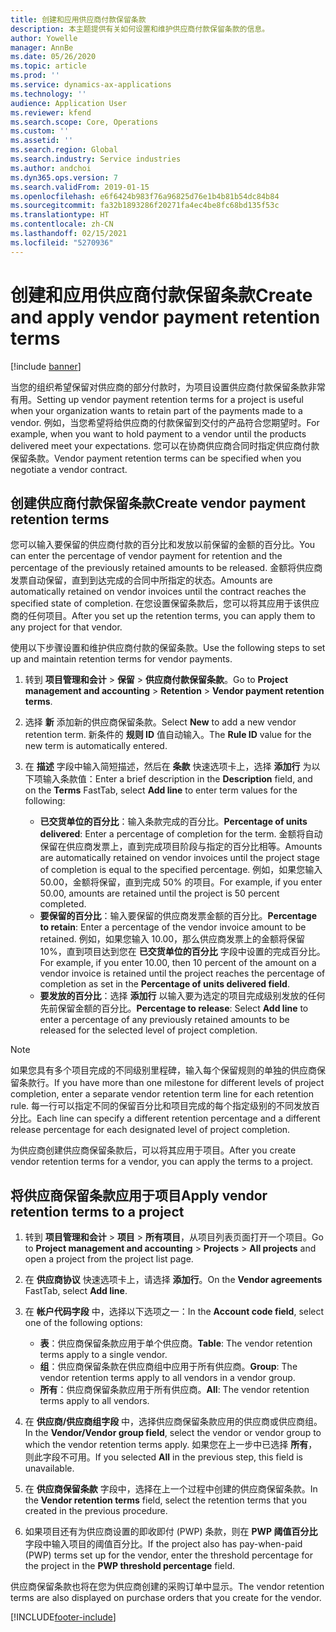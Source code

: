 ```yaml
---
title: 创建和应用供应商付款保留条款
description: 本主题提供有关如何设置和维护供应商付款保留条款的信息。
author: Yowelle
manager: AnnBe
ms.date: 05/26/2020
ms.topic: article
ms.prod: ''
ms.service: dynamics-ax-applications
ms.technology: ''
audience: Application User
ms.reviewer: kfend
ms.search.scope: Core, Operations
ms.custom: ''
ms.assetid: ''
ms.search.region: Global
ms.search.industry: Service industries
ms.author: andchoi
ms.dyn365.ops.version: 7
ms.search.validFrom: 2019-01-15
ms.openlocfilehash: e6f6424b983f76a96825d76e1b4b81b54dc84b84
ms.sourcegitcommit: fa32b1893286f20271fa4ec4be8fc68bd135f53c
ms.translationtype: HT
ms.contentlocale: zh-CN
ms.lasthandoff: 02/15/2021
ms.locfileid: "5270936"
---
```

# <a name="create-and-apply-vendor-payment-retention-terms"></a><span data-ttu-id="5d480-103">创建和应用供应商付款保留条款</span><span class="sxs-lookup"><span data-stu-id="5d480-103">Create and apply vendor payment retention terms</span></span>

[!include [banner](../includes/banner.md)] 

<span data-ttu-id="5d480-104">当您的组织希望保留对供应商的部分付款时，为项目设置供应商付款保留条款非常有用。</span><span class="sxs-lookup"><span data-stu-id="5d480-104">Setting up vendor payment retention terms for a project is useful when your organization wants to retain part of the payments made to a vendor.</span></span> <span data-ttu-id="5d480-105">例如，当您希望将给供应商的付款保留到交付的产品符合您期望时。</span><span class="sxs-lookup"><span data-stu-id="5d480-105">For example, when you want to hold payment to a vendor until the products delivered meet your expectations.</span></span> <span data-ttu-id="5d480-106">您可以在协商供应商合同时指定供应商付款保留条款。</span><span class="sxs-lookup"><span data-stu-id="5d480-106">Vendor payment retention terms can be specified when you negotiate a vendor contract.</span></span>

## <a name="create-vendor-payment-retention-terms"></a><span data-ttu-id="5d480-107">创建供应商付款保留条款</span><span class="sxs-lookup"><span data-stu-id="5d480-107">Create vendor payment retention terms</span></span>

<span data-ttu-id="5d480-108">您可以输入要保留的供应商付款的百分比和发放以前保留的金额的百分比。</span><span class="sxs-lookup"><span data-stu-id="5d480-108">You can enter the percentage of vendor payment for retention and the percentage of the previously retained amounts to be released.</span></span> <span data-ttu-id="5d480-109">金额将供应商发票自动保留，直到到达完成的合同中所指定的状态。</span><span class="sxs-lookup"><span data-stu-id="5d480-109">Amounts are automatically retained on vendor invoices until the contract reaches the specified state of completion.</span></span> <span data-ttu-id="5d480-110">在您设置保留条款后，您可以将其应用于该供应商的任何项目。</span><span class="sxs-lookup"><span data-stu-id="5d480-110">After you set up the retention terms, you can apply them to any project for that vendor.</span></span>

<span data-ttu-id="5d480-111">使用以下步骤设置和维护供应商付款的保留条款。</span><span class="sxs-lookup"><span data-stu-id="5d480-111">Use the following steps to set up and maintain retention terms for vendor payments.</span></span> 

1. <span data-ttu-id="5d480-112">转到 **项目管理和会计** > **保留** > **供应商付款保留条款**。</span><span class="sxs-lookup"><span data-stu-id="5d480-112">Go to **Project management and accounting** > **Retention** > **Vendor payment retention terms**.</span></span>
2. <span data-ttu-id="5d480-113">选择 **新** 添加新的供应商保留条款。</span><span class="sxs-lookup"><span data-stu-id="5d480-113">Select **New** to add a new vendor retention term.</span></span> <span data-ttu-id="5d480-114">新条件的 **规则 ID** 值自动输入。</span><span class="sxs-lookup"><span data-stu-id="5d480-114">The **Rule ID** value for the new term is automatically entered.</span></span> 
3. <span data-ttu-id="5d480-115">在 **描述** 字段中输入简短描述，然后在 **条款** 快速选项卡上，选择 **添加行** 为以下项输入条款值：</span><span class="sxs-lookup"><span data-stu-id="5d480-115">Enter a brief description in the **Description** field, and on the **Terms** FastTab, select **Add line** to enter term values for the following:</span></span>

   - <span data-ttu-id="5d480-116">**已交货单位的百分比**：输入条款完成的百分比。</span><span class="sxs-lookup"><span data-stu-id="5d480-116">**Percentage of units delivered**: Enter a percentage of completion for the term.</span></span> <span data-ttu-id="5d480-117">金额将自动保留在供应商发票上，直到完成项目阶段与指定的百分比相等。</span><span class="sxs-lookup"><span data-stu-id="5d480-117">Amounts are automatically retained on vendor invoices until the project stage of completion is equal to the specified percentage.</span></span> <span data-ttu-id="5d480-118">例如，如果您输入 50.00，金额将保留，直到完成 50% 的项目。</span><span class="sxs-lookup"><span data-stu-id="5d480-118">For example, if you enter 50.00, amounts are retained until the project is 50 percent completed.</span></span>
   - <span data-ttu-id="5d480-119">**要保留的百分比**：输入要保留的供应商发票金额的百分比。</span><span class="sxs-lookup"><span data-stu-id="5d480-119">**Percentage to retain**: Enter a percentage of the vendor invoice amount to be retained.</span></span> <span data-ttu-id="5d480-120">例如，如果您输入 10.00，那么供应商发票上的金额将保留 10%，直到项目达到您在 **已交货单位的百分比** 字段中设置的完成百分比。</span><span class="sxs-lookup"><span data-stu-id="5d480-120">For example, if you enter 10.00, then 10 percent of the amount on a vendor invoice is retained until the project reaches the percentage of completion as set in the **Percentage of units delivered field**.</span></span>
   - <span data-ttu-id="5d480-121">**要发放的百分比**：选择 **添加行** 以输入要为选定的项目完成级别发放的任何先前保留金额的百分比。</span><span class="sxs-lookup"><span data-stu-id="5d480-121">**Percentage to release**: Select **Add line** to enter a percentage of any previously retained amounts to be released for the selected level of project completion.</span></span>

> [!NOTE]
> <span data-ttu-id="5d480-122">如果您具有多个项目完成的不同级别里程碑，输入每个保留规则的单独的供应商保留条款行。</span><span class="sxs-lookup"><span data-stu-id="5d480-122">If you have more than one milestone for different levels of project completion, enter a separate vendor retention term line for each retention rule.</span></span> <span data-ttu-id="5d480-123">每一行可以指定不同的保留百分比和项目完成的每个指定级别的不同发放百分比。</span><span class="sxs-lookup"><span data-stu-id="5d480-123">Each line can specify a different retention percentage and a different release percentage for each designated level of project completion.</span></span>

<span data-ttu-id="5d480-124">为供应商创建供应商保留条款后，可以将其应用于项目。</span><span class="sxs-lookup"><span data-stu-id="5d480-124">After you create vendor retention terms for a vendor, you can apply the terms to a project.</span></span>

## <a name="apply-vendor-retention-terms-to-a-project"></a><span data-ttu-id="5d480-125">将供应商保留条款应用于项目</span><span class="sxs-lookup"><span data-stu-id="5d480-125">Apply vendor retention terms to a project</span></span>

1. <span data-ttu-id="5d480-126">转到 **项目管理和会计** > **项目** > **所有项目**，从项目列表页面打开一个项目。</span><span class="sxs-lookup"><span data-stu-id="5d480-126">Go to **Project management and accounting** > **Projects** > **All projects** and open a project from the project list page.</span></span>
2. <span data-ttu-id="5d480-127">在 **供应商协议** 快速选项卡上，请选择 **添加行**。</span><span class="sxs-lookup"><span data-stu-id="5d480-127">On the **Vendor agreements** FastTab, select **Add line**.</span></span>
3. <span data-ttu-id="5d480-128">在 **帐户代码字段** 中，选择以下选项之一：</span><span class="sxs-lookup"><span data-stu-id="5d480-128">In the **Account code field**, select one of the following options:</span></span> 

   - <span data-ttu-id="5d480-129">**表**：供应商保留条款应用于单个供应商。</span><span class="sxs-lookup"><span data-stu-id="5d480-129">**Table**: The vendor retention terms apply to a single vendor.</span></span>
   - <span data-ttu-id="5d480-130">**组**：供应商保留条款在供应商组中应用于所有供应商。</span><span class="sxs-lookup"><span data-stu-id="5d480-130">**Group**: The vendor retention terms apply to all vendors in a vendor group.</span></span>
   - <span data-ttu-id="5d480-131">**所有**：供应商保留条款应用于所有供应商。</span><span class="sxs-lookup"><span data-stu-id="5d480-131">**All**: The vendor retention terms apply to all vendors.</span></span>

4. <span data-ttu-id="5d480-132">在 **供应商/供应商组字段** 中，选择供应商保留条款应用的供应商或供应商组。</span><span class="sxs-lookup"><span data-stu-id="5d480-132">In the **Vendor/Vendor group field**, select the vendor or vendor group to which the vendor retention terms apply.</span></span> <span data-ttu-id="5d480-133">如果您在上一步中已选择 **所有**，则此字段不可用。</span><span class="sxs-lookup"><span data-stu-id="5d480-133">If you selected **All** in the previous step, this field is unavailable.</span></span>
5. <span data-ttu-id="5d480-134">在 **供应商保留条款** 字段中，选择在上一个过程中创建的供应商保留条款。</span><span class="sxs-lookup"><span data-stu-id="5d480-134">In the **Vendor retention terms** field, select the retention terms that you created in the previous procedure.</span></span>
6. <span data-ttu-id="5d480-135">如果项目还有为供应商设置的即收即付 (PWP) 条款，则在 **PWP 阈值百分比** 字段中输入项目的阈值百分比。</span><span class="sxs-lookup"><span data-stu-id="5d480-135">If the project also has pay-when-paid (PWP) terms set up for the vendor, enter the threshold percentage for the project in the **PWP threshold percentage** field.</span></span>

<span data-ttu-id="5d480-136">供应商保留条款也将在您为供应商创建的采购订单中显示。</span><span class="sxs-lookup"><span data-stu-id="5d480-136">The vendor retention terms are also displayed on purchase orders that you create for the vendor.</span></span>


[!INCLUDE[footer-include](../includes/footer-banner.md)]